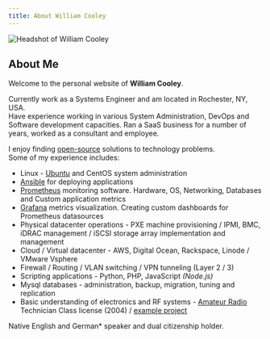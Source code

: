 ```yaml
---
title: About William Cooley
---
```

![Headshot of William Cooley](/images/William_headshot-square.jpg)

## About Me
Welcome to the personal website of **William Cooley**.  

Currently work as a Systems Engineer and am located in Rochester, NY, USA.  
Have experience working in various System Administration, DevOps and Software development capacities.
Ran a SaaS business for a number of years, worked as a consultant and employee.

I enjoy finding [open-source](https://en.wikipedia.org/wiki/Open-source_model) solutions to technology problems.  
Some of my experience includes:

- Linux - [Ubuntu](https://www.ubuntu.com/) and CentOS system administration
- [Ansible](https://en.wikipedia.org/wiki/Ansible_(software)) for deploying applications
- [Prometheus](https://prometheus.io/) monitoring software. Hardware, OS, Networking, Databases and Custom application metrics
- [Grafana](https://grafana.com/) metrics visualization. Creating custom dashboards for Prometheus datasources
- Physical datacenter operations - PXE machine provisioning / IPMI, BMC, iDRAC management / iSCSI storage array implementation and management
- Cloud / Virtual datacenter - AWS, Digital Ocean, Rackspace, Linode / VMware Vsphere
- Firewall / Routing / VLAN switching / VPN tunneling (Layer 2 / 3)
- Scripting applications - Python, PHP, JavaScript *(Node.js)*
- Mysql databases - administration, backup, migration, tuning and replication
- Basic understanding of electronics and RF systems - [Amateur Radio](https://en.wikipedia.org/wiki/Amateur_radio) Technician Class license (2004) / [example project](/blog/2014/06/webrtc-controlled-telepresence-robot-project/)

Native English and German* speaker and dual citizenship holder.